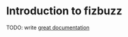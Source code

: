 # Introduction to fizbuzz

TODO: write [great documentation](http://jacobian.org/writing/what-to-write/)
